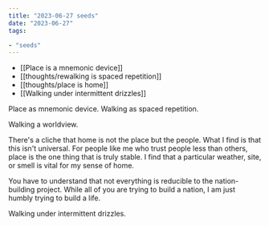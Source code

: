 ```yaml
---
title: "2023-06-27 seeds"
date: "2023-06-27"
tags:

- "seeds"
---
```


- [[Place is a mnemonic device]]
- [[thoughts/rewalking is spaced repetition]]
- [[thoughts/place is home]]
- [[Walking under intermittent drizzles]]

Place as mnemonic device.
Walking as spaced repetition.

Walking a worldview.

There's a cliche that home is not the place but the people. What I find is that this isn't universal. For people like me who trust people less than others, place is the one thing that is truly stable. I find that a particular weather, site, or smell is vital for my sense of home.

You have to understand that not everything is reducible to the nation-building project. While all of you are trying to build a nation, I am just humbly trying to build a life.

Walking under intermittent drizzles.
